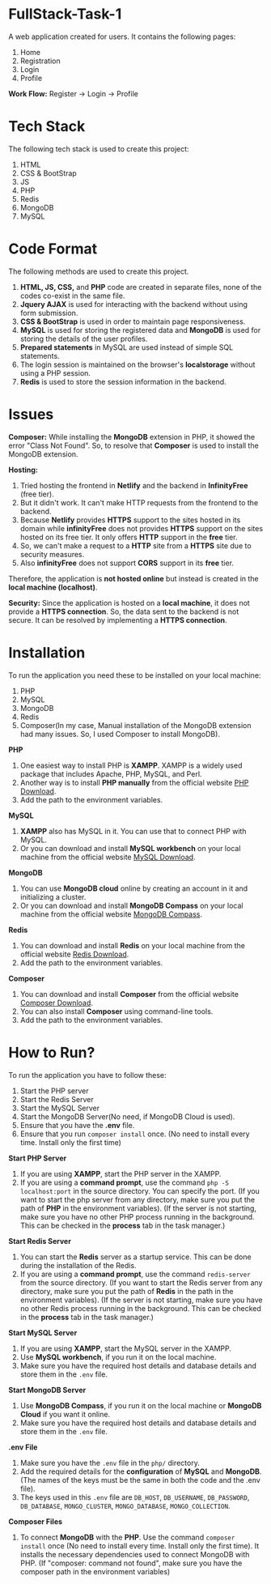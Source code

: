 # FullStack-Task-1
A web application created for users.
It contains the following pages:
1. Home
2. Registration
3. Login
4. Profile

**Work Flow:**  Register -> Login -> Profile

# Tech Stack
The following tech stack is used to create this project:
1. HTML
2. CSS & BootStrap
3. JS
4. PHP
5. Redis
6. MongoDB
7. MySQL

# Code Format
The following methods are used to create this project.
1. **HTML, JS, CSS,** and **PHP** code are created in separate files, none of the codes co-exist in the same file.
2. **Jquery AJAX** is used for interacting with the backend without using form submission.
3. **CSS & BootStrap** is used in order to maintain page responsiveness.
4. **MySQL** is used for storing the registered data and **MongoDB** is used for storing the details of the user profiles.
5. **Prepared statements** in MySQL are used instead of simple SQL statements.
6. The login session is maintained on the browser's **localstorage** without using a PHP session.
7. **Redis** is used to store the session information in the backend.

# Issues

**Composer:**
 While installing the **MongoDB** extension in PHP, it showed the error "Class Not Found".
So, to resolve that **Composer** is used to install the MongoDB extension.

**Hosting:**
1. Tried hosting the frontend in **Netlify** and the backend in **InfinityFree** (free tier).
2. But it didn't work. It can't make HTTP requests from the frontend to the backend.
3. Because **Netlify** provides **HTTPS** support to the sites hosted in its domain while **infinityFree** does not provides **HTTPS** support on the sites hosted on its free tier. It only offers **HTTP**
support in the **free** tier.
4. So, we can't make a request to a **HTTP** site from a **HTTPS** site due to security measures.
5. Also **infinityFree** does not support **CORS** support in its **free** tier.

Therefore, the application is **not hosted online** but instead is created in the **local machine (localhost)**.

**Security:**
 Since the application is hosted on a **local machine**, it does not provide a **HTTPS connection**. So, the data sent to the backend is not secure. It can be resolved by implementing a **HTTPS connection**.

 # Installation
 To run the application you need these to be installed on your local machine:
 1. PHP
 2. MySQL
 3. MongoDB
 4. Redis
 5. Composer(In my case, Manual installation of the MongoDB extension had many issues. So, I used Composer to install MongoDB).

**PHP**
1. One easiest way to install PHP is **XAMPP**. XAMPP is a widely used package that includes Apache, PHP, MySQL, and Perl.
2. Another way is to install **PHP manually** from the official website [PHP Download](https://windows.php.net/download/).
3. Add the path to the environment variables.

**MySQL**
1. **XAMPP** also has MySQL in it. You can use that to connect PHP with MySQL.
2. Or you can download and install **MySQL workbench** on your local machine from the official website [MySQL Download](https://dev.mysql.com/downloads/).

**MongoDB**
1. You can use **MongoDB cloud** online by creating an account in it and initializing a cluster.
2. Or you can download and install **MongoDB Compass** on your local machine from the official website [MongoDB Compass](https://www.mongodb.com/products/compass).

**Redis**
1. You can download and install **Redis** on your local machine from the official website [Redis Download](https://redis.io/).
2. Add the path to the environment variables.

**Composer**
1. You can download and install **Composer** from the official website [Composer Download](https://getcomposer.org/download/).
2. You can also install **Composer** using command-line tools.
3. Add the path to the environment variables.

# How to Run?
To run the application you have to follow these:
1. Start the PHP server
2. Start the Redis Server
3. Start the MySQL Server
4. Start the MongoDB Server(No need, if MongoDB Cloud is used).
5. Ensure that you have the **.env** file.
6. Ensure that you run `composer install` once. (No need to install every time. Install only the first time)

**Start PHP Server**
1. If you are using **XAMPP**, start the PHP server in the XAMPP.
2. If you are using a **command prompt**, use the command `php -S localhost:port` in the source directory. You can specify the port. (If you want to start the php server from any directory, make sure you put the path of **PHP** in the environment variables). (If the server is not starting, make sure you have no other PHP process running in the background. This can be checked in the **process** tab in the task manager.)

**Start Redis Server**
1. You can start the **Redis** server as a startup service. This can be done during the installation of the Redis.
2. If you are using a **command prompt**, use the command `redis-server` from the source directory. (If you want to start the Redis server from any directory, make sure you put the path of **Redis** in the path in the environment variables). (If the server is not starting, make sure you have no other Redis process running in the background. This can be checked in the **process** tab in the task manager.)

**Start MySQL Server**
1. If you are using **XAMPP**, start the MySQL server in the XAMPP.
2. Use **MySQL workbench**, if you run it on the local machine.
3. Make sure you have the required host details and database details and store them in the `.env` file. 

**Start MongoDB Server**
1. Use **MongoDB Compass**, if you run it on the local machine or **MongoDB Cloud** if you want it online.
2. Make sure you have the required host details and database details and store them in the `.env` file.

**.env File**
1. Make sure you have the `.env` file in the `php/` directory.
2. Add the required details for the **configuration** of **MySQL** and **MongoDB**. (The names of the keys must be the same in both the code and the .env file).
3. The keys used in this `.env` file are `DB_HOST`, `DB_USERNAME`, `DB_PASSWORD`, `DB_DATABASE`, `MONGO_CLUSTER`, `MONGO_DATABASE`, `MONGO_COLLECTION`.

**Composer Files**
1. To connect **MongoDB** with the **PHP**. Use the command `composer install` once (No need to install every time. Install only the first time). It installs the necessary dependencies used to connect MongoDB with PHP. (If "composer: command not found", make sure you have the composer path in the environment variables)

